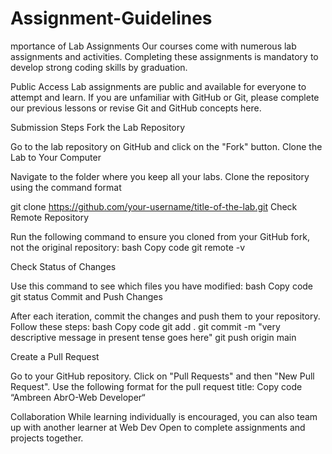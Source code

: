 # Assignment-Guidelines
mportance of Lab Assignments
Our courses come with numerous lab assignments and activities. Completing these assignments is mandatory to develop strong coding skills by graduation.

Public Access
Lab assignments are public and available for everyone to attempt and learn. If you are unfamiliar with GitHub or Git, please complete our previous lessons or revise Git and GitHub concepts here.

Submission Steps
Fork the Lab Repository

Go to the lab repository on GitHub and click on the "Fork" button.
Clone the Lab to Your Computer

Navigate to the folder where you keep all your labs.
Clone the repository using the command format

git clone https://github.com/your-username/title-of-the-lab.git
Check Remote Repository

Run the following command to ensure you cloned from your GitHub fork, not the original repository:
bash
Copy code
git remote -v

Check Status of Changes

Use this command to see which files you have modified:
bash
Copy code
git status
Commit and Push Changes

After each iteration, commit the changes and push them to your repository. Follow these steps:
bash
Copy code
git add .
git commit -m "very descriptive message in present tense goes here"
git push origin main

Create a Pull Request

Go to your GitHub repository.
Click on "Pull Requests" and then "New Pull Request".
Use the following format for the pull request title:
Copy code
“Ambreen AbrO-Web Developer“

Collaboration
While learning individually is encouraged, you can also team up with another learner at Web Dev Open to complete assignments and projects together.
